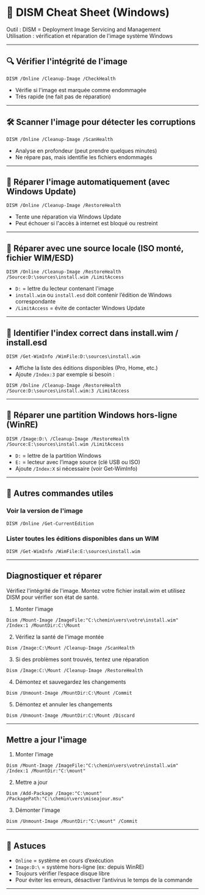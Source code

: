 # 📌 DISM Cheat Sheet (Windows)

Outil : DISM = Deployment Image Servicing and Management  
Utilisation : vérification et réparation de l'image système Windows

---

## 🔍 Vérifier l'intégrité de l'image

```
DISM /Online /Cleanup-Image /CheckHealth
```

- Vérifie si l'image est marquée comme endommagée
- Très rapide (ne fait pas de réparation)

---

## 🛠️ Scanner l'image pour détecter les corruptions

```
DISM /Online /Cleanup-Image /ScanHealth
```

- Analyse en profondeur (peut prendre quelques minutes)
- Ne répare pas, mais identifie les fichiers endommagés

---

## 🧹 Réparer l'image automatiquement (avec Windows Update)

```
DISM /Online /Cleanup-Image /RestoreHealth
```

- Tente une réparation via Windows Update
- Peut échouer si l'accès à internet est bloqué ou restreint

---

## 💾 Réparer avec une source locale (ISO monté, fichier WIM/ESD)

```
DISM /Online /Cleanup-Image /RestoreHealth /Source:D:\sources\install.wim /LimitAccess
```

- `D:` = lettre du lecteur contenant l'image
- `install.wim` ou `install.esd` doit contenir l’édition de Windows correspondante
- `/LimitAccess` = évite de contacter Windows Update

---

## 🧩 Identifier l'index correct dans install.wim / install.esd

```
DISM /Get-WimInfo /WimFile:D:\sources\install.wim
```

- Affiche la liste des éditions disponibles (Pro, Home, etc.)
- Ajoute `/Index:3` par exemple si besoin :

```
DISM /Online /Cleanup-Image /RestoreHealth /Source:D:\sources\install.wim:3 /LimitAccess
```

---

## 🔄 Réparer une partition Windows hors-ligne (WinRE)

```
DISM /Image:D:\ /Cleanup-Image /RestoreHealth /Source:E:\sources\install.wim /LimitAccess
```

- `D:` = lettre de la partition Windows
- `E:` = lecteur avec l’image source (clé USB ou ISO)
- Ajoute `/Index:X` si nécessaire (voir Get-WimInfo)

---

## 🧪 Autres commandes utiles

### Voir la version de l'image

```
DISM /Online /Get-CurrentEdition
```

### Lister toutes les éditions disponibles dans un WIM

```
DISM /Get-WimInfo /WimFile:E:\sources\install.wim
```

---

## Diagnostiquer et réparer 

Vérifiez l'intégrité de l'image. Montez votre fichier install.wim et utilisez DISM pour vérifier son état de santé.

1. Monter l'image
```
Dism /Mount-Image /ImageFile:"C:\chemin\vers\votre\install.wim" /Index:1 /MountDir:C:\Mount
```
2. Vérifiez la santé de l'image montée
```
Dism /Image:C:\Mount /Cleanup-Image /ScanHealth
```
3. Si des problèmes sont trouvés, tentez une réparation
```
Dism /Image:C:\Mount /Cleanup-Image /RestoreHealth
```
4. Démontez et sauvegardez les changements
```
Dism /Unmount-Image /MountDir:C:\Mount /Commit
```
5. Démontez et annuler les changements
```
Dism /Unmount-Image /MountDir:C:\Mount /Discard
```
---

## Mettre a jour l'image 

1. Monter l'image
```
Dism /Mount-Image /ImageFile:"C:\chemin\vers\votre\install.wim" /Index:1 /MountDir:"C:\mount"
```
2. Mettre a jour
```
Dism /Add-Package /Image:"C:\mount" /PackagePath:"C:\chemin\vers\miseajour.msu"
```
3. Démonter l'image
```
Dism /Unmount-Image /MountDir:"C:\mount" /Commit
```

---
## 🛑 Astuces

- `Online` = système en cours d’exécution
- `Image:D:\` = système hors-ligne (ex: depuis WinRE)
- Toujours vérifier l’espace disque libre
- Pour éviter les erreurs, désactiver l’antivirus le temps de la commande

---
